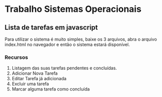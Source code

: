 # Trabalho Sistemas Operacionais

## Lista de tarefas em javascript

Para utilizar o sistema é muito simples, baixe os 3 arquivos, abra o arquivo index.html no navegador e então o sistema estará disponível.


### Recursos
1. Listagem das suas tarefas pendentes e concluídas.
2. Adicionar Nova Tarefa
3. Editar Tarefa já adicionada
4. Excluir uma tarefa
5. Marcar alguma tarefa como concluída
